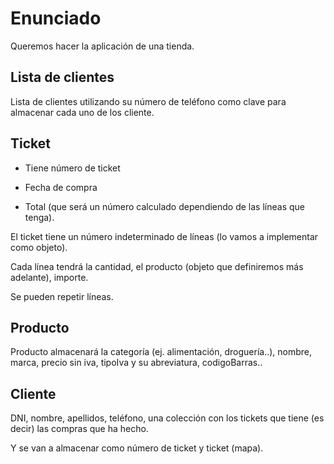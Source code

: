# Enunciado

Queremos hacer la aplicación de una tienda.

## Lista de clientes

Lista de clientes utilizando su número de teléfono como clave para almacenar cada uno de los cliente. 

## Ticket

- Tiene número de ticket

- Fecha de compra

- Total (que será un número calculado dependiendo de las líneas que tenga). 

El ticket tiene un número indeterminado de líneas (lo vamos a implementar como objeto). 

Cada línea tendrá la cantidad, el producto (objeto que definiremos más adelante), importe.

Se pueden repetir líneas. 

## Producto

Producto almacenará la categoría (ej. alimentación, droguería..), nombre, marca, precio sin iva, tipoIva y su abreviatura, codigoBarras.. 

## Cliente

DNI, nombre, apellidos, teléfono, una colección con los tickets que tiene (es decir) las compras que ha hecho.  

Y se van a almacenar como número de ticket y ticket (mapa).
